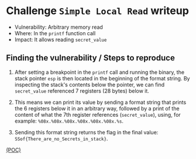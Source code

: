 # Challenge `Simple Local Read` writeup

- Vulnerability: Arbitrary memory read
- Where: In the `printf` function call
- Impact: It allows reading `secret_value`

## Finding the vulnerability / Steps to reproduce

1. After setting a breakpoint in the `printf` call and running the binary, the stack pointer `esp` is then located in the beginning of the format string. By inspecting the stack's contents below the pointer, we can find `secret_value` referenced 7 registers (28 bytes) below it.

2. This means we can print its value by sending a format string that prints the 6 registers below it in an arbitrary way, followed by a print of the content of what the 7th register references (`secret_value`), using, for example: `%08x.%08x.%08x.%08x.%08x.%08x.%s`.

3. Sending this format string returns the flag in the final value: `SSof{There_are_no_Secrets_in_stack}`.

[(POC)](`local_read.py`)